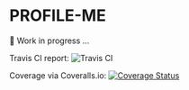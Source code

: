 # PROFILE-ME

:memo: Work in progress ...


Travis CI report:
![Travis CI](https://travis-ci.org/JasonAMartin/profile-me.svg?branch=master)

Coverage via Coveralls.io:
[![Coverage Status](https://coveralls.io/repos/JasonAMartin/profile-me/badge.svg?branch=master&service=github)](https://coveralls.io/github/JasonAMartin/profile-me?branch=master)

